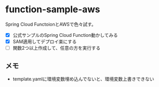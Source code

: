 # function-sample-aws

Spring Cloud FunctoionとAWSで色々試す。

- [x] 公式サンプルのSpring Cloud Function動かしてみる
- [x] SAM適用してデプロイ楽にする
- [ ] 関数2つ以上作成して、任意の方を実行する

## メモ

* template.yamlに環境変数埋め込んでないと、環境変数上書きできない